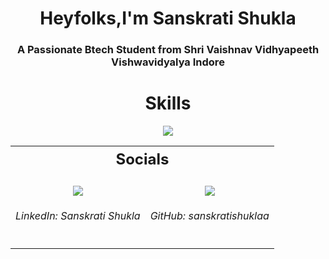 <h1 align="center">Heyfolks,I'm Sanskrati Shukla</h1>
<h3 align="center">A Passionate Btech Student from Shri Vaishnav Vidhyapeeth Vishwavidyalya Indore</h3> 
<!-- Skills Section -->
<h1 align="center" style="font-weight: bold;">Skills</h1>
<p align="center">
  <a href="https://skillicons.dev">
    <img src="https://skillicons.dev/icons?i=c,cpp,html,css,java,git,visual studio code" />
  </a>
</p>

<!-- Socials Section -->
<table align="center">
  <tr>
    <th colspan="2" align="center" style="font-size: 24px; font-weight: bold;">Socials</th>
  </tr>
  <tr>
    <!-- LinkedIn -->
    <td align="center" valign="top">
      <br>
        <a href="https://www.linkedin.com/in/sanskrati-shukla-307293324?utm_source=share&utm_campaign=share_via&utm_content=profile&utm_medium=android_app">
          <img src="https://skillicons.dev/icons?i=linkedin" />
        </a>
      <h6>LinkedIn: Sanskrati Shukla</h6>
    </td>
    <!-- GitHub -->
    <td align="center" valign="top">
      <br>
        <a href="https://github.com/sanskratishuklaa">
          <img src="https://skillicons.dev/icons?i=github" />
        </a>
      <h6>GitHub: sanskratishuklaa</h6>
    </td>
  </tr>
</table>
